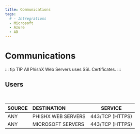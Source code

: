 ```yaml
---
title: Communications
tags:
  # - Intregrations
  - Microsoft
  - Azure
  - AD
---
```

# Communications

::: tip TIP
All PhishX Web Servers uses SSL Certificates.
:::

## Users
<br>

| SOURCE | DESTINATION | SERVICE |
| :--- | :--- | :---: |
| ANY | PHISHX WEB SERVERS | 443/TCP (HTTPS) |
| ANY | MICROSOFT SERVERS | 443/TCP (HTTPS) |
